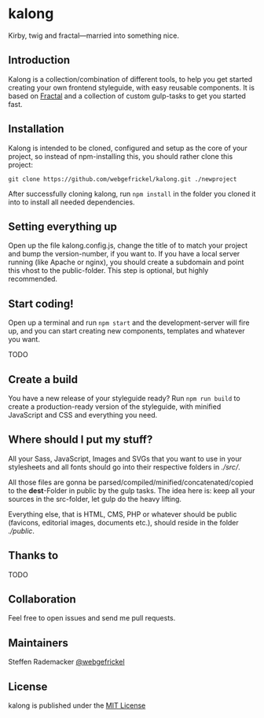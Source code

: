 # kalong

Kirby, twig and fractal—married into something nice.

## Introduction

Kalong is a collection/combination of different tools, to help you get
started creating your own frontend styleguide, with easy reusable
components. It is based on [Fractal](https://fractal.build) and a
collection of custom gulp-tasks to get you started fast.

## Installation

Kalong is intended to be cloned, configured and setup as the core of
your project, so instead of npm-installing this, you should rather clone
this project:

```
git clone https://github.com/webgefrickel/kalong.git ./newproject
```

After successfully cloning kalong, run `npm install` in the folder you
cloned it into to install all needed dependencies.

## Setting everything up

Open up the file kalong.config.js, change the title of to match your
project and bump the version-number, if you want to. If you have a local
server running (like Apache or nginx), you should create a subdomain and
point this vhost to the public-folder. This step is optional, but highly
recommended.

## Start coding!

Open up a terminal and run `npm start` and the development-server will
fire up, and you can start creating new components, templates and
whatever you want.

TODO

## Create a build

You have a new release of your styleguide ready? Run `npm run build` to
create a production-ready version of the styleguide, with minified
JavaScript and CSS and everything you need.

## Where should I put my stuff?

All your Sass, JavaScript, Images and SVGs that you want to use in your
stylesheets and all fonts should go into their respective folders in
_./src/_.

All those files are gonna be
parsed/compiled/minified/concatenated/copied to the **dest**-Folder in
public by the gulp tasks. The idea here is: keep all your sources in the
src-folder, let gulp do the heavy lifting.

Everything else, that is HTML, CMS, PHP or whatever should be public
(favicons, editorial images, documents etc.), should reside in the
folder _./public_.

## Thanks to

TODO

## Collaboration

Feel free to open issues and send me pull requests.

## Maintainers

Steffen Rademacker [@webgefrickel](http://twitter.com/webgefrickel)

## License

kalong is published under the [MIT License](LICENSE.md)
